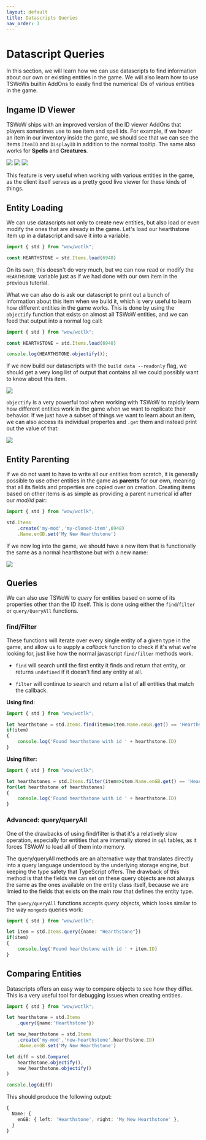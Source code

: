 ```yaml
---
layout: default
title: Datascripts Queries
nav_order: 3
---
```


# Datascript Queries

In this section, we will learn how we can use datascripts to find information about our own or existing entities in the game. We will also learn how to use TSWoWs builtin AddOns to easily find the numerical IDs of various entities in the game.

## Ingame ID Viewer

TSWoW ships with an improved version of the ID viewer AddOns that players sometimes use to see item and spell ids. For example, if we hover an item in our inventory inside the game, we should see that we can see the items `ItemID` and `DisplayID` in addition to the normal tooltip. The same also works for **Spells** and **Creatures**.

<img class="mi ili" src="https://i.imgur.com/GXLmBvD.png">
<img class="mi ili" src="https://i.imgur.com/YbqlsiC.png">
<img class="mi ili" src="https://i.imgur.com/SxgeLPM.png">

This feature is very useful when working with various entities in the game, as the client itself serves as a pretty good live viewer for these kinds of things.

## Entity Loading

We can use datascripts not only to create new entities, but also load or even modify the ones that are already in the game. Let's load our hearthstone item up in a datascript and save it into a variable.

```ts
import { std } from "wow/wotlk";

const HEARTHSTONE = std.Items.load(6948)
```

On its own, this doesn't do very much, but we can now read or modify the `HEARTHSTONE` variable just as if we had done with our own item in the previous tutorial.

What we can also do is ask our datascript to print out a bunch of information about this item when we build it, which is very useful to learn how different entities in the game works. This is done by using the `objectify` function that exists on almost all TSWoW entities, and we can feed that output into a normal log call:

```ts
import { std } from "wow/wotlk";

const HEARTHSTONE = std.Items.load(6948)

console.log(HEARTHSTONE.objectify());
```

If we now build our datascripts with the `build data --readonly` flag, we should get a very long list of output that contains all we could possibly want to know about this item.

<img class="mi ili" src="https://i.imgur.com/iXhXqy2.png">

`objectify` is a very powerful tool when working with TSWoW to rapidly learn how different entities work in the game when we want to replicate their behavior. If we just have a subset of things we want to learn about an item, we can also access its individual propertes and `.get` them and instead print out the value of that:

<img class="mi ili" src="https://i.imgur.com/qBfjVOm.png">

## Entity Parenting

If we do not want to have to write all our entities from scratch, it is generally possible to use other entities in the game as **parents** for our own, meaning that all its fields and properties are copied over on creation. Creating items based on other items is as simple as providing a parent numerical id after our _mod/id_ pair:

```ts
import { std } from "wow/wotlk";

std.Items
    .create('my-mod','my-cloned-item',6948)
    .Name.enGB.set('My New Hearthstone')
```

If we now log into the game, we should have a new item that is functionally the same as a normal hearthstone but with a new name:

<img class="mi ili" src="https://i.imgur.com/KMBhg8L.png">

## Queries

We can also use TSWoW to _query_ for entities based on some of its properties other than the ID itself. This is done using either the `find`/`filter` or `query/QueryAll` functions.

### find/Filter

These functions will iterate over every single entity of a given type in the game, and allow us to supply a _callback_ function to check if it's what we're looking for, just like how the normal javascript `find/filter` methods work.

- `find` will search until the first entity it finds and return that entity, or returns `undefined` if it doesn't find any entity at all.

- `filter` will continue to search and return a list of **all** entities that match the callback.


**Using find:**
```ts
import { std } from "wow/wotlk";

let hearthstone = std.Items.find(item=>item.Name.enGB.get() == 'Hearthstone')
if(item)
{
    console.log('Found hearthstone with id ' + hearthstone.ID)
}
```

**Using filter:**
```ts
import { std } from "wow/wotlk";

let hearthstones = std.Items.filter(item=>item.Name.enGB.get() == 'Hearthstone')
for(let hearthstone of hearthstones)
{
    console.log('Found hearthstone with id ' + hearthstone.ID)
}
```

### Advanced: query/queryAll

One of the drawbacks of using find/filter is that it's a relatively slow operation, especially for entities that are internally stored in `sql` tables, as it forces TSWoW to load all of them into memory.

The query/queryAll methods are an alternative way that translates directly into a query language understood by the underlying storage engine, but keeping the type safety that TypeScript offers. The drawback of this method is that the fields we can set on these query objects are not always the same as the ones available on the entity class itself, because we are limied to the fields that exists on the main row that defines the entity type.

The `query/queryAll` functions accepts _query objects_, which looks similar to the way `mongodb` queries work:

```ts
import { std } from "wow/wotlk";

let item = std.Items.query({name: "Hearthstone"})
if(item)
{
    console.log('Found hearthstone with id ' + item.ID)
}
```

## Comparing Entities

Datascripts offers an easy way to compare objects to see how they differ. This is a very useful tool for debugging issues when creating entities.

```ts
import { std } from "wow/wotlk";

let hearthstone = std.Items
    .query({name:'Hearthstone'})

let new_hearthstone = std.Items
    .create('my-mod','new-hearthstone',hearthstone.ID)
    .Name.enGB.set('My New Hearthstone')

let diff = std.Compare(
    hearthstone.objectify(),
    new_hearthstone.objectify()
)

console.log(diff)
```

This should produce the following output:

```ts
{
  Name: {
    enGB: { left: 'Hearthstone', right: 'My New Hearthstone' },
  }
}
```